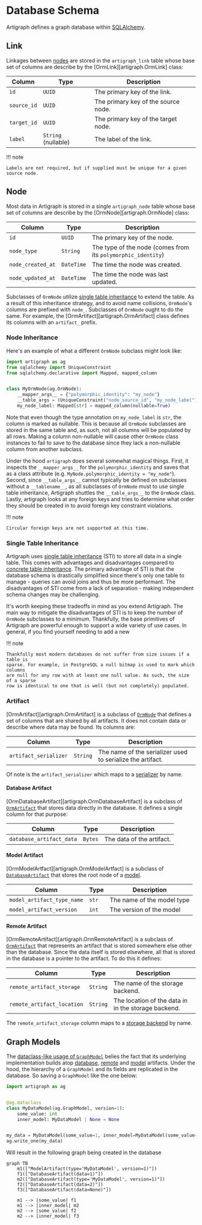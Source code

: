 # Database Schema

Artigraph defines a graph database within [SQLAlchemy](https://www.sqlalchemy.org/).

## Link

Linkages between [nodes](#node) are stored in the `artigraph_link` table whose base set
of columns are describe by the [OrmLink][artigraph.OrmLink] class:

| Column      | Type                | Description                         |
| ----------- | ------------------- | ----------------------------------- |
| `id`        | `UUID`              | The primary key of the link.        |
| `source_id` | `UUID`              | The primary key of the source node. |
| `target_id` | `UUID`              | The primary key of the target node. |
| `label`     | `String` (nullable) | The label of the link.              |

!!! note

    Labels are not required, but if supplied must be unique for a given source node.

## Node

Most data in Artigraph is stored in a single `artigraph_node` table whose base set of
columns are describe by the [OrmNode][artigraph.OrmNode] class:

| Column            | Type       | Description                                                  |
| ----------------- | ---------- | ------------------------------------------------------------ |
| `id`              | `UUID`     | The primary key of the node.                                 |
| `node_type`       | `String`   | The type of the node (comes from its `polymorphic_identity`) |
| `node_created_at` | `DateTime` | The time the node was created.                               |
| `node_updated_at` | `DateTime` | The time the node was last updated.                          |

Subclasses of `OrmNode` utilize [single table inheritance](#single-table-inheritance) to
extend the table. As a result of this inheritance strategy, and to avoid name
collisions, `OrmNode`'s columns are prefixed with `node_`. Subclasses of `OrmNode` ought
to do the same. For example, the [OrmArtifact][artigraph.OrmArtifact] class defines its
columns with an `artifact_` prefix.

### Node Inheritance

Here's an example of what a different `OrmNode` subclass might look like:

```python
import artigraph as ag
from sqlalchemy import UniqueConstraint
from sqlalchemy.declarative import Mapped, mapped_column


class MyOrmNode(ag.OrmNode):
    __mapper_args__ = {"polymorphic_identity": "my_node"}
    __table_args = (UniqueConstraint("node_source_id", "my_node_label"),)
    my_node_label: Mapped[str] = mapped_column(nullable=True)
```

Note that even though the type annotation on `my_node_label` is `str`, the column is
marked as nullable. This is because all `OrmNode` subclasses are stored in the same
table and, as such, not all columns will be populated by all rows. Making a column
non-nullable will cause other `OrmNode` class instances to fail to save to the database
since they lack a non-nullable column from another subclass.

Under the hood `artigraph` does several somewhat magical things. First, it inspects the
`__mapper_args__` for the `polymorphic_identity` and saves that as a class attribute
(e.g. `MyNode.polymorphic_identity = "my_node"`). Second, since `__table_args__` cannot
typically be defined on subclasses without a `__tablename__`, as all subclasses of
`OrmNode` must to use single table inheritance, Artigraph shuttles the `__table_args__`
to the `OrmNode` class. Lastly, artigraph looks at any foreign keys and tries to
determine what order they should be created in to avoid foreign key constraint
violations.

!!! note

    Circular foreign keys are not supported at this time.

### Single Table Inheritance

Artigraph uses
[single table inheritance](https://docs.sqlalchemy.org/en/14/orm/inheritance.html#single-table-inheritance)
(STI) to store all data in a single table. This comes with advantages and disadvantages
compared to
[concrete table inheritance](https://docs.sqlalchemy.org/en/20/orm/inheritance.html#concrete-table-inheritance).
The primary advantage of STI is that the database schema is drastically simplified since
there's only one table to manage - queries can avoid joins and thus be more performant.
The disadvantages of STI come from a lack of separation - making independent schema
changes may be challenging.

It's worth keeping these tradeoffs in mind as you extend Artigraph. The main way to
mitigate the disadvantages of STI is to keep the number of `OrmNode` subclasses to a
minimum. Thankfully, the base primitives of Artigraph are powerful enough to support a
wide variety of use cases. In general, if you find yourself needing to add a new

!!! note

    Thankfully most modern databases do not suffer from size issues if a table is
    sparse. For example, in PostgreSQL a null bitmap is used to mark which columns
    are null for any row with at least one null value. As such, the size of a sparse
    row is identical to one that is well (but not completely) populated.

### Artifact

[OrmArtifact][artigraph.OrmArtifact] is a subclass of [`OrmNode`](#node) that defines a
set of columns that are shared by all artifacts. It does not contain data or describe
where data may be found. Its columns are:

| Column                | Type     | Description                                                |
| --------------------- | -------- | ---------------------------------------------------------- |
| `artifact_serializer` | `String` | The name of the serializer used to serialize the artifact. |

Of note is the `artifact_serializer` which maps to a [serializer](serializers.md) by
name.

#### Database Artifact

[OrmDatabaseArtifact][artigraph.OrmDatabaseArtifact] is a subclass of
[`OrmArtifact`](#artifact) that stores data directly in the database. It defines a
single column for that purpose:

| Column                   | Type    | Description               |
| ------------------------ | ------- | ------------------------- |
| `database_artifact_data` | `Bytes` | The data of the artifact. |

#### Model Artifact

[OrmModelArtfact][artigraph.OrmModelArtfact] is a subclass of
[`DatabaseArtifact`](#database-artifact) that stores the root node of a
[model](./models.md).

| Column                     | Type  | Description                |
| -------------------------- | ----- | -------------------------- |
| `model_artifact_type_name` | `str` | The name of the model type |
| `model_artifact_version`   | `int` | The version of the model   |

#### Remote Artifact

[OrmRemoteArtifact][artigraph.OrmRemoteArtifact] is a subclass of
[`OrmArtifact`](#artifact) that represents an artifact that is stored somewhere else
other than the database. Since the data itself is stored elsewhere, all that is stored
in the database is a pointer to the artifact. To do this it defines:

| Column                     | Type     | Description                                         |
| -------------------------- | -------- | --------------------------------------------------- |
| `remote_artifact_storage`  | `String` | The name of the storage backend.                    |
| `remote_artifact_location` | `String` | The location of the data in in the storage backend. |

The `remote_artifact_storage` column maps to a [storage backend](storage.md) by name.

## Graph Models

The [dataclass-like usage of `GraphModel`](usage.md#models) belies the fact that its
underlying implementation builds atop [database](#database-artifact),
[remote](#remote-artifact) and [model](#model-artifact) artifacts. Under the hood, the
hierarchy of a `GraphModel` and its fields are replicated in the database. So saving a
`GraphModel` like the one below:

```python
import artigraph as ag


@ag.dataclass
class MyDataModel(ag.GraphModel, version=1):
    some_value: int
    inner_model: MyDataModel | None = None


my_data = MyDataModel(some_value=1, inner_model=MyDataModel(some_value=2))
ag.write_one(my_data)
```

Will result in the following graph being created in the database

```mermaid
graph TB
    m1(["ModelArtifact(type='MyDataModel', version=1)"])
    f1(["DatabaseArtifact(data=1)"])
    m2(["DatabaseArtifact(type='MyDataModel', version=1)"])
    f2(["DatabaseArtifact(data=2)"])
    f3(["DatabaseArtifact(data=None)"])

    m1 --> |some_value| f1
    m1 --> |inner_model| m2
    m2 --> |some_value| f2
    m2 --> |inner_model| f3
```
